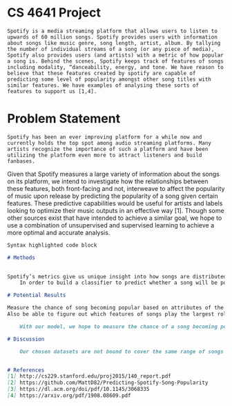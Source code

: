 # CS 4641 Project

	Spotify is a media streaming platform that allows users to listen to upwards of 60 million songs. Spotify provides users with information about songs like music genre, song length, artist, album. By tallying the number of individual streams of a song (or any piece of media), Spotify also provides users (and artists) with a metric of how popular a song is. Behind the scenes, Spotify keeps track of features of songs including modality, “danceability, energy, and tone. We have reason to believe that these features created by spotify are capable of predicting some level of popularity amongst other song titles with similar features. We have examples of analysing these sorts of features to support us [1,4]. 


# Problem Statement

	Spotify has been an ever improving platform for a while now and currently holds the top spot among audio streaming platforms. Many artists recognize the importance of such a platform and have been utilizing the platform even more to attract listeners and build fanbases.
Given that Spotify measures a large variety of information about the songs on its platform, we intend to investigate how the relationships between these features, both front-facing and not, interweave to affect the popularity of music upon release by predicting the popularity of a song given certain features. These predictive capabilities would be useful for artists and labels looking to optimize their music outputs in an effective way [1]. Though some other sources exist that have intended to achieve a similar goal, we hope to use a combination of unsupervised and supervised learning to achieve a more optimal and accurate analysis.


```markdown
Syntax highlighted code block

# Methods
  

Spotify’s metrics give us unique insight into how songs are distributed with respect to traits like “danceability” and “acousticness” which are difficult to directly quantify [2]. Our first task will be to make sense of how these traits relate to each other and how they inform a song’s popularity and genre classification. We intend to plot the dataset using a variety of methods, from simple covariance metrics to see which attributes are related to each other to unsupervised clustering based on algorithms like DBSCAN to see what natural groups the songs fall into [3]. With this information we can hopefully get an idea of which features are more relevant to our task and how they relate to each other. 
	In order to build a classifier to predict whether a song will be popular or we will create a cutoff for the “popularity” dataset and divide the training examples into “popular” and “not popular” classes. We will then train multiple models to see whether we can create a reliable predictor. As a starting point we will train a basic dense neural network with Keras as well as a decision tree model. This should give us a good idea of how different types of algorithms respond to the data. We can pick the more promising approach and tune the hyperparameters to produce an optimized model for popularity prediction. 

# Potential Results

Measure the chance of song becoming popular based on attributes of the song such as danceability, energy, and tempo.
Also be able to figure out which features of songs play the largest role in determining a song’s fate. Whether it’ll be remembered as a bop or gather dust in the cloud. 

	With our model, we hope to measure the chance of a song becoming popular based on attributes of the song such as its danceability, energy, and tempo. By determining which attributes are the most important when determining the fate of a song as well as which songs have the perfect combination of said features, our model will determine whether a song will likely be remembered as a bop or gather dust in the cloud.

# Discussion

	Our chosen datasets are not bound to cover the same range of songs so it is highly likely that we will have to acquire additional data from the respective APIs to have a consistent set of songs that we can evaluate metrics on. Sanitizing the datasets will be important given the ratio of popular to unpopular songs is not equal. Expanding on the issue of popularity, the datasets will likely contain songs that do not equally have a balance of metrics (we expect more songs from the “pop” genre etc.) and in the process of scraping more songs, we need to balance our dataset. 


# References
[1] http://cs229.stanford.edu/proj2015/140_report.pdf 
[2] https://github.com/MattD82/Predicting-Spotify-Song-Popularity
[3] https://dl.acm.org/doi/pdf/10.1145/3068335 
[4] https://arxiv.org/pdf/1908.08609.pdf 


